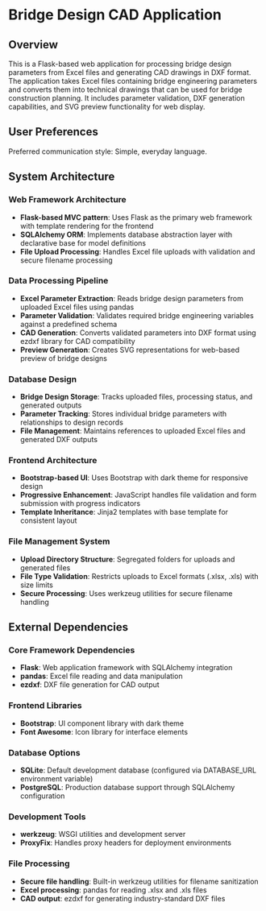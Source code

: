 # Bridge Design CAD Application

## Overview

This is a Flask-based web application for processing bridge design parameters from Excel files and generating CAD drawings in DXF format. The application takes Excel files containing bridge engineering parameters and converts them into technical drawings that can be used for bridge construction planning. It includes parameter validation, DXF generation capabilities, and SVG preview functionality for web display.

## User Preferences

Preferred communication style: Simple, everyday language.

## System Architecture

### Web Framework Architecture
- **Flask-based MVC pattern**: Uses Flask as the primary web framework with template rendering for the frontend
- **SQLAlchemy ORM**: Implements database abstraction layer with declarative base for model definitions
- **File Upload Processing**: Handles Excel file uploads with validation and secure filename processing

### Data Processing Pipeline
- **Excel Parameter Extraction**: Reads bridge design parameters from uploaded Excel files using pandas
- **Parameter Validation**: Validates required bridge engineering variables against a predefined schema
- **CAD Generation**: Converts validated parameters into DXF format using ezdxf library for CAD compatibility
- **Preview Generation**: Creates SVG representations for web-based preview of bridge designs

### Database Design
- **Bridge Design Storage**: Tracks uploaded files, processing status, and generated outputs
- **Parameter Tracking**: Stores individual bridge parameters with relationships to design records
- **File Management**: Maintains references to uploaded Excel files and generated DXF outputs

### Frontend Architecture
- **Bootstrap-based UI**: Uses Bootstrap with dark theme for responsive design
- **Progressive Enhancement**: JavaScript handles file validation and form submission with progress indicators
- **Template Inheritance**: Jinja2 templates with base template for consistent layout

### File Management System
- **Upload Directory Structure**: Segregated folders for uploads and generated files
- **File Type Validation**: Restricts uploads to Excel formats (.xlsx, .xls) with size limits
- **Secure Processing**: Uses werkzeug utilities for secure filename handling

## External Dependencies

### Core Framework Dependencies
- **Flask**: Web application framework with SQLAlchemy integration
- **pandas**: Excel file reading and data manipulation
- **ezdxf**: DXF file generation for CAD output

### Frontend Libraries
- **Bootstrap**: UI component library with dark theme
- **Font Awesome**: Icon library for interface elements

### Database Options
- **SQLite**: Default development database (configured via DATABASE_URL environment variable)
- **PostgreSQL**: Production database support through SQLAlchemy configuration

### Development Tools
- **werkzeug**: WSGI utilities and development server
- **ProxyFix**: Handles proxy headers for deployment environments

### File Processing
- **Secure file handling**: Built-in werkzeug utilities for filename sanitization
- **Excel processing**: pandas for reading .xlsx and .xls files
- **CAD output**: ezdxf for generating industry-standard DXF files